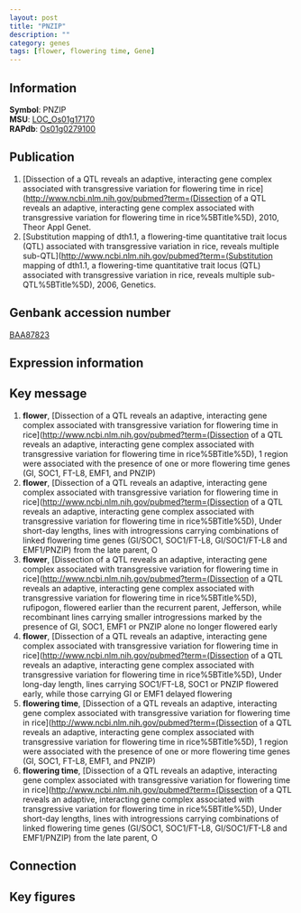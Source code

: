 ```yaml
---
layout: post
title: "PNZIP"
description: ""
category: genes
tags: [flower, flowering time, Gene]
---
```


## Information
__Symbol__: PNZIP  
__MSU__: [LOC_Os01g17170](http://rice.plantbiology.msu.edu/cgi-bin/ORF_infopage.cgi?orf=LOC_Os01g17170)  
__RAPdb__: [Os01g0279100](http://rapdb.dna.affrc.go.jp/viewer/gbrowse_details/irgsp1?name=Os01g0279100)  

## Publication
1. [Dissection of a QTL reveals an adaptive, interacting gene complex associated with transgressive variation for flowering time in rice](http://www.ncbi.nlm.nih.gov/pubmed?term=(Dissection of a QTL reveals an adaptive, interacting gene complex associated with transgressive variation for flowering time in rice%5BTitle%5D), 2010, Theor Appl Genet.
2. [Substitution mapping of dth1.1, a flowering-time quantitative trait locus (QTL) associated with transgressive variation in rice, reveals multiple sub-QTL](http://www.ncbi.nlm.nih.gov/pubmed?term=(Substitution mapping of dth1.1, a flowering-time quantitative trait locus (QTL) associated with transgressive variation in rice, reveals multiple sub-QTL%5BTitle%5D), 2006, Genetics.

## Genbank accession number
[BAA87823](http://www.ncbi.nlm.nih.gov/nuccore/BAA87823)

## Expression information

## Key message
1. __flower__, [Dissection of a QTL reveals an adaptive, interacting gene complex associated with transgressive variation for flowering time in rice](http://www.ncbi.nlm.nih.gov/pubmed?term=(Dissection of a QTL reveals an adaptive, interacting gene complex associated with transgressive variation for flowering time in rice%5BTitle%5D), 1 region were associated with the presence of one or more flowering time genes (GI, SOC1, FT-L8, EMF1, and PNZIP)
2. __flower__, [Dissection of a QTL reveals an adaptive, interacting gene complex associated with transgressive variation for flowering time in rice](http://www.ncbi.nlm.nih.gov/pubmed?term=(Dissection of a QTL reveals an adaptive, interacting gene complex associated with transgressive variation for flowering time in rice%5BTitle%5D),  Under short-day lengths, lines with introgressions carrying combinations of linked flowering time genes (GI/SOC1, SOC1/FT-L8, GI/SOC1/FT-L8 and EMF1/PNZIP) from the late parent, O
3. __flower__, [Dissection of a QTL reveals an adaptive, interacting gene complex associated with transgressive variation for flowering time in rice](http://www.ncbi.nlm.nih.gov/pubmed?term=(Dissection of a QTL reveals an adaptive, interacting gene complex associated with transgressive variation for flowering time in rice%5BTitle%5D),  rufipogon, flowered earlier than the recurrent parent, Jefferson, while recombinant lines carrying smaller introgressions marked by the presence of GI, SOC1, EMF1 or PNZIP alone no longer flowered early
4. __flower__, [Dissection of a QTL reveals an adaptive, interacting gene complex associated with transgressive variation for flowering time in rice](http://www.ncbi.nlm.nih.gov/pubmed?term=(Dissection of a QTL reveals an adaptive, interacting gene complex associated with transgressive variation for flowering time in rice%5BTitle%5D),  Under long-day length, lines carrying SOC1/FT-L8, SOC1 or PNZIP flowered early, while those carrying GI or EMF1 delayed flowering
5. __flowering time__, [Dissection of a QTL reveals an adaptive, interacting gene complex associated with transgressive variation for flowering time in rice](http://www.ncbi.nlm.nih.gov/pubmed?term=(Dissection of a QTL reveals an adaptive, interacting gene complex associated with transgressive variation for flowering time in rice%5BTitle%5D), 1 region were associated with the presence of one or more flowering time genes (GI, SOC1, FT-L8, EMF1, and PNZIP)
6. __flowering time__, [Dissection of a QTL reveals an adaptive, interacting gene complex associated with transgressive variation for flowering time in rice](http://www.ncbi.nlm.nih.gov/pubmed?term=(Dissection of a QTL reveals an adaptive, interacting gene complex associated with transgressive variation for flowering time in rice%5BTitle%5D),  Under short-day lengths, lines with introgressions carrying combinations of linked flowering time genes (GI/SOC1, SOC1/FT-L8, GI/SOC1/FT-L8 and EMF1/PNZIP) from the late parent, O

## Connection

## Key figures


